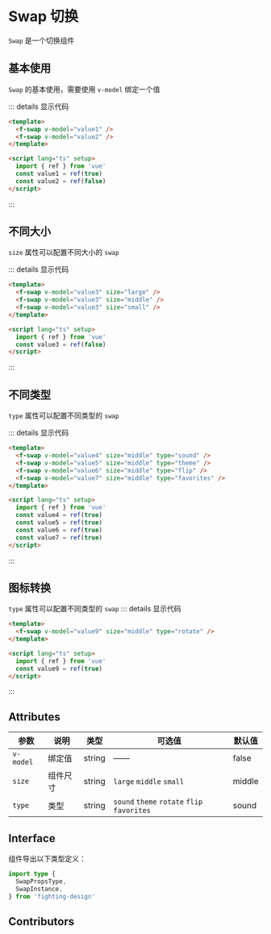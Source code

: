 # Swap 切换

`Swap` 是一个切换组件

## 基本使用

`Swap` 的基本使用，需要使用 `v-model` 绑定一个值

<f-swap v-model="value1" />
<f-swap v-model="value2" />

::: details 显示代码

```html
<template>
  <f-swap v-model="value1" />
  <f-swap v-model="value2" />
</template>

<script lang="ts" setup>
  import { ref } from 'vue'
  const value1 = ref(true)
  const value2 = ref(false)
</script>
```

:::

## 不同大小

`size` 属性可以配置不同大小的 `swap`

  <f-swap v-model="value3" size="large" />
  <f-swap v-model="value3" size="middle" />
  <f-swap v-model="value3" size="small" />

::: details 显示代码

```html
<template>
  <f-swap v-model="value3" size="large" />
  <f-swap v-model="value3" size="middle" />
  <f-swap v-model="value3" size="small" />
</template>

<script lang="ts" setup>
  import { ref } from 'vue'
  const value3 = ref(false)
</script>
```

:::

## 不同类型

`type` 属性可以配置不同类型的 `swap`
<f-swap v-model="value4" size="middle" type="sound" />
<f-swap v-model="value5" size="middle" type="theme"/>
<f-swap v-model="value6" size="middle" type="flip" />
<f-swap v-model="value7" size="middle" type="favorites" />

::: details 显示代码

```html
<template>
  <f-swap v-model="value4" size="middle" type="sound" />
  <f-swap v-model="value5" size="middle" type="theme" />
  <f-swap v-model="value6" size="middle" type="flip" />
  <f-swap v-model="value7" size="middle" type="favorites" />
</template>

<script lang="ts" setup>
  import { ref } from 'vue'
  const value4 = ref(true)
  const value5 = ref(true)
  const value6 = ref(true)
  const value7 = ref(true)
</script>
```

:::

## 图标转换

`type` 属性可以配置不同类型的 `swap`
<f-swap v-model="value9" size="middle" type="rotate" />
::: details 显示代码

```html
<template>
  <f-swap v-model="value9" size="middle" type="rotate" />
</template>

<script lang="ts" setup>
  import { ref } from 'vue'
  const value9 = ref(true)
</script>
```

:::

## Attributes

| 参数      | 说明     | 类型   | 可选值                                      | 默认值 |
| --------- | -------- | ------ | ------------------------------------------- | ------ |
| `v-model` | 绑定值   | string | ——                                          | false  |
| `size`    | 组件尺寸 | string | `large` `middle` `small`                    | middle |
| `type`    | 类型     | string | `sound` `theme` `rotate` `flip` `favorites` | sound  |

## Interface

组件导出以下类型定义：

```ts
import type { 
  SwapPropsType,
  SwapInstance, 
} from 'fighting-design'
```

## Contributors

<a href="https://github.com/Tyh2001" target="_blank">
  <f-avatar round src="https://avatars.githubusercontent.com/u/73180970?v=4" />
</a>

<a href="https://github.com/ChetSerenade" target="_blank">
  <f-avatar round src="https://avatars.githubusercontent.com/u/44160015?v=4" />
</a>

<script lang="ts" setup>
  import { ref } from 'vue'
  const value1 = ref(true)
  const value2 = ref(false)
  const value3 = ref(false)
  const value4 = ref(true)
  const value5 = ref(true)
  const value6 = ref(true)
  const value7 = ref(true)
  const value8 = ref(true)
  const value9 = ref(true)
</script>

<style scoped>
.f-swap {
  margin: 5px;
}
</style>
